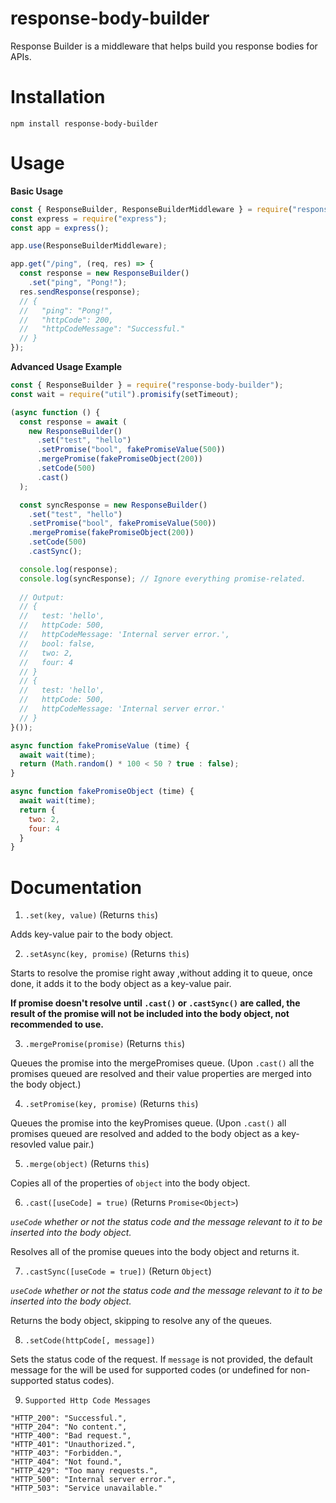 # response-body-builder
Response Builder is a middleware that helps build you response bodies for APIs.

# Installation
```
npm install response-body-builder
```

# Usage
**Basic Usage**
```js
const { ResponseBuilder, ResponseBuilderMiddleware } = require("response-body-builder");
const express = require("express");
const app = express();

app.use(ResponseBuilderMiddleware);

app.get("/ping", (req, res) => {
  const response = new ResponseBuilder()
    .set("ping", "Pong!");
  res.sendResponse(response);
  // {
  //   "ping": "Pong!",
  //   "httpCode": 200,
  //   "httpCodeMessage": "Successful."
  // }
});
```
**Advanced Usage Example**
```js
const { ResponseBuilder } = require("response-body-builder");
const wait = require("util").promisify(setTimeout);

(async function () {
  const response = await (
    new ResponseBuilder()
      .set("test", "hello")
      .setPromise("bool", fakePromiseValue(500))
      .mergePromise(fakePromiseObject(200))
      .setCode(500)
      .cast()
  );

  const syncResponse = new ResponseBuilder()
    .set("test", "hello")
    .setPromise("bool", fakePromiseValue(500))
    .mergePromise(fakePromiseObject(200))
    .setCode(500)
    .castSync();

  console.log(response);
  console.log(syncResponse); // Ignore everything promise-related.
  
  // Output:
  // {
  //   test: 'hello',
  //   httpCode: 500,
  //   httpCodeMessage: 'Internal server error.',
  //   bool: false,
  //   two: 2,
  //   four: 4
  // }
  // {
  //   test: 'hello',
  //   httpCode: 500,
  //   httpCodeMessage: 'Internal server error.'
  // }
}());

async function fakePromiseValue (time) {
  await wait(time);
  return (Math.random() * 100 < 50 ? true : false);
}

async function fakePromiseObject (time) {
  await wait(time);
  return {
    two: 2,
    four: 4
  }
}
```

# Documentation
1) `.set(key, value)` (Returns `this`)

Adds key-value pair to the body object.

2) `.setAsync(key, promise)` (Returns `this`)

Starts to resolve the promise right away ,without adding it to queue, once done, it adds it to the body object as a key-value pair.

**If promise doesn't resolve until `.cast()` or `.castSync()` are called, the result of the promise will not be included into the body object, not recommended to use.** 

3) `.mergePromise(promise)` (Returns `this`)

Queues the promise into the mergePromises queue. (Upon `.cast()` all the promises queued are resolved and their value properties are merged into the body object.)

4) `.setPromise(key, promise)` (Returns `this`)

Queues the promise into the keyPromises queue. (Upon `.cast()` all promises queued are resolved and added to the body object as a key-resovled value pair.)

5) `.merge(object)` (Returns `this`)

Copies all of the properties of `object` into the body object.

6) `.cast([useCode] = true)` (Returns `Promise<Object>`)

*`useCode` whether or not the status code and the message relevant to it to be inserted into the body object.*

Resolves all of the promise queues into the body object and returns it.

7) `.castSync([useCode = true])` (Return `Object`)

*`useCode` whether or not the status code and the message relevant to it to be inserted into the body object.*

Returns the body object, skipping to resolve any of the queues.

8) `.setCode(httpCode[, message])`

Sets the status code of the request. If `message` is not provided, the default message for the will be used for supported codes (or undefined for non-supported status codes).

9) `Supported Http Code Messages`
```
"HTTP_200": "Successful.",
"HTTP_204": "No content.",
"HTTP_400": "Bad request.",
"HTTP_401": "Unauthorized.",
"HTTP_403": "Forbidden.",
"HTTP_404": "Not found.",
"HTTP_429": "Too many requests.",
"HTTP_500": "Internal server error.",
"HTTP_503": "Service unavailable."
```
